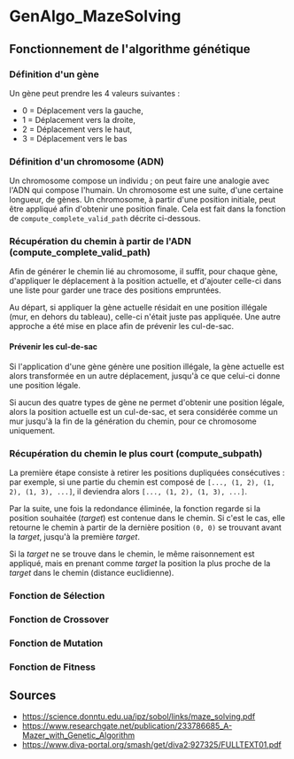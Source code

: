 # GenAlgo_MazeSolving

## Fonctionnement de l'algorithme génétique
### Définition d'un gène
Un gène peut prendre les 4 valeurs suivantes :
- 0 = Déplacement vers la gauche,
- 1 = Déplacement vers la droite,
- 2 = Déplacement vers le haut,
- 3 = Déplacement vers le bas

### Définition d'un chromosome (ADN)
Un chromosome compose un individu ; on peut faire une analogie avec l'ADN qui compose l'humain.
Un chromosome est une suite, d'une certaine longueur, de gènes. Un chromosome, à partir d'une position initiale, peut être appliqué afin d'obtenir une position finale.
Cela est fait dans la fonction de `compute_complete_valid_path` décrite ci-dessous.


### Récupération du chemin à partir de l'ADN (compute_complete_valid_path)
Afin de générer le chemin lié au chromosome, il suffit, pour chaque gène, d'appliquer le déplacement à la position actuelle, et d'ajouter celle-ci dans une liste pour garder une trace des positions empruntées.

Au départ, si appliquer la gène actuelle résidait en une position illégale (mur, en dehors du tableau), celle-ci n'était juste pas appliquée. Une autre approche a été mise en place afin de prévenir les cul-de-sac.


#### Prévenir les cul-de-sac
Si l'application d'une gène génère une position illégale, la gène actuelle est alors transformée en un autre déplacement, jusqu'à ce que celui-ci donne une position légale.

Si aucun des quatre types de gène ne permet d'obtenir une position légale, alors la position actuelle est un cul-de-sac, et sera considérée comme un mur jusqu'à la fin de la génération du chemin, pour ce chromosome uniquement.


### Récupération du chemin le plus court (compute_subpath)
La première étape consiste à retirer les positions dupliquées consécutives : par exemple, si une partie du chemin est composé de `[..., (1, 2), (1, 2), (1, 3), ...]`, il deviendra alors `[..., (1, 2), (1, 3), ...]`.

Par la suite, une fois la redondance éliminée, la fonction regarde si la position souhaitée (*target*) est contenue dans le chemin. Si c'est le cas, elle retourne le chemin à partir de la dernière position `(0, 0)` se trouvant avant la *target*, jusqu'à la première *target*.

Si la *target* ne se trouve dans le chemin, le même raisonnement est appliqué, mais en prenant comme *target* la position la plus proche de la *target* dans le chemin (distance euclidienne).


### Fonction de Sélection

### Fonction de Crossover

### Fonction de Mutation

### Fonction de Fitness

## Sources
- https://science.donntu.edu.ua/ipz/sobol/links/maze_solving.pdf
- https://www.researchgate.net/publication/233786685_A-Mazer_with_Genetic_Algorithm
- https://www.diva-portal.org/smash/get/diva2:927325/FULLTEXT01.pdf
